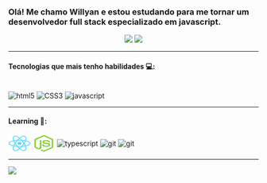 <h3>Olá! Me chamo Willyan e estou estudando para me tornar um desenvolvedor full stack especializado em javascript.</h3>

<div align="center">
<img width="500px" src="https://github-readme-stats.vercel.app/api/top-langs/?username=willyanferreira&layout=compact&langs_count=7&theme=tokyonight&hide_border=true"/>
<img width="500px" src="https://github-readme-streak-stats.herokuapp.com/?user=willyanferreira&theme=tokyonight&hide_border=true"/>
</div>

<hr />

<h4>Tecnologias que mais tenho habilidades 💻:</h4>

<div style="display: inline-block"><br/>
<img alt="html5" src="https://img.shields.io/badge/HTML5-E34F26?style=for-the-badge&logo=html5&logoColor=white"/>
<img alt="CSS3" src="https://img.shields.io/badge/CSS3-1572B6?style=for-the-badge&logo=css3&logoColor=white"/>
<img alt="javascript" src="https://img.shields.io/badge/JavaScript-F7DF1E?style=for-the-badge&logo=javascript&logoColor=black"/>
</div>

<hr />


<div>
  <h4>Learning 🌱:</h4>
  <img align="center" alt="react" height="35" width="45" src="https://raw.githubusercontent.com/devicons/devicon/master/icons/react/react-original.svg">
  <img align="center" alt="nodejs" height="35" width="45" src="https://raw.githubusercontent.com/devicons/devicon/master/icons/nodejs/nodejs-original.svg">
  <img align="center" alt="typescript" height="35" width="45" src="https://cdn.jsdelivr.net/gh/devicons/devicon/icons/typescript/typescript-original.svg">
  <img align="center" alt="git" height="35" width="45" src="https://cdn.jsdelivr.net/gh/devicons/devicon/icons/git/git-original.svg"> 
<img align="center" alt="git" height="35" width="45" src="https://cdn.jsdelivr.net/gh/devicons/devicon/icons/mysql/mysql-original.svg">
  </div>
  
  <hr />
  <a href="https://www.linkedin.com/in/willyan-cfdss/" target="_blank"><img src="https://img.shields.io/badge/-LinkedIn-%230077B5?style=for-the-badge&logo=linkedin&logoColor=white" target="_blank"></a>
